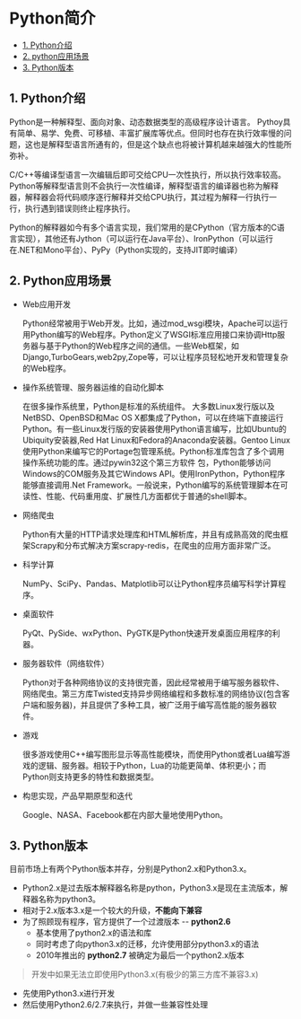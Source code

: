 # Python简介

* [1. Python介绍](#1-python介绍)
* [2. python应用场景](#2-python应用场景)
* [3. Python版本](#3-Python版本)

## 1. Python介绍
Python是一种解释型、面向对象、动态数据类型的高级程序设计语言。
Pythoy具有简单、易学、免费、可移植、丰富扩展库等优点。但同时也存在执行效率慢的问题，这也是解释型语言所通有的，但是这个缺点也将被计算机越来越强大的性能所弥补。

C/C++等编译型语言一次编辑后即可交给CPU一次性执行，所以执行效率较高。Python等解释型语言则不会执行一次性编译，解释型语言的编译器也称为解释器，解释器会将代码顺序逐行解释并交给CPU执行，其过程为解释一行执行一行，执行遇到错误则终止程序执行。

Python的解释器如今有多个语言实现，我们常用的是CPython（官方版本的C语言实现），其他还有Jython（可以运行在Java平台）、IronPython（可以运行在.NET和Mono平台）、PyPy（Python实现的，支持JIT即时编译）

## 2. Python应用场景

* Web应用开发

    Python经常被用于Web开发。比如，通过mod_wsgi模块，Apache可以运行用Python编写的Web程序。Python定义了WSGI标准应用接口来协调Http服务器与基于Python的Web程序之间的通信。一些Web框架，如Django,TurboGears,web2py,Zope等，可以让程序员轻松地开发和管理复杂的Web程序。

* 操作系统管理、服务器运维的自动化脚本

    在很多操作系统里，Python是标准的系统组件。 大多数Linux发行版以及NetBSD、OpenBSD和Mac OS X都集成了Python，可以在终端下直接运行Python。有一些Linux发行版的安装器使用Python语言编写，比如Ubuntu的Ubiquity安装器,Red Hat Linux和Fedora的Anaconda安装器。Gentoo Linux使用Python来编写它的Portage包管理系统。Python标准库包含了多个调用操作系统功能的库。通过pywin32这个第三方软件 包，Python能够访问Windows的COM服务及其它Windows API。使用IronPython，Python程序能够直接调用.Net Framework。一般说来，Python编写的系统管理脚本在可读性、性能、代码重用度、扩展性几方面都优于普通的shell脚本。

* 网络爬虫

    Python有大量的HTTP请求处理库和HTML解析库，并且有成熟高效的爬虫框架Scrapy和分布式解决方案scrapy-redis，在爬虫的应用方面非常广泛。

* 科学计算

    NumPy、SciPy、Pandas、Matplotlib可以让Python程序员编写科学计算程序。

* 桌面软件

    PyQt、PySide、wxPython、PyGTK是Python快速开发桌面应用程序的利器。

* 服务器软件（网络软件）

    Python对于各种网络协议的支持很完善，因此经常被用于编写服务器软件、网络爬虫。第三方库Twisted支持异步网络编程和多数标准的网络协议(包含客户端和服务器)，并且提供了多种工具，被广泛用于编写高性能的服务器软件。

* 游戏

    很多游戏使用C++编写图形显示等高性能模块，而使用Python或者Lua编写游戏的逻辑、服务器。相较于Python，Lua的功能更简单、体积更小；而Python则支持更多的特性和数据类型。

* 构思实现，产品早期原型和迭代

    Google、NASA、Facebook都在内部大量地使用Python。

## 3. Python版本

目前市场上有两个Python版本并存，分别是Python2.x和Python3.x。

* Python2.x是过去版本解释器名称是python，Python3.x是现在主流版本，解释器名称为python3。
* 相对于2.x版本3.x是一个较大的升级，**不能向下兼容**
* 为了照顾现有程序，官方提供了一个过渡版本 -- **python2.6**
    * 基本使用了python2.x的语法和库
    * 同时考虑了向python3.x的迁移，允许使用部分python3.x的语法
    * 2010年推出的 **python2.7** 被确定为最后一个python2.x版本


> 开发中如果无法立即使用Python3.x(有极少的第三方库不兼容3.x)
* 先使用Python3.x进行开发
* 然后使用Python2.6/2.7来执行，并做一些兼容性处理